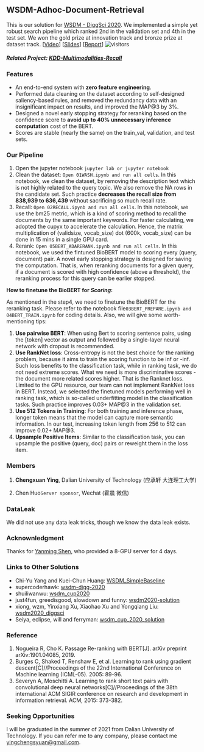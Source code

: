 ## WSDM-Adhoc-Document-Retrieval 

This is our solution for [WSDM - DiggSci 2020](http://www.wsdm-conference.org/2020/wsdm-cup-2020.php). We implemented a simple yet robust search pipeline which ranked 2nd in the validation set and 4th in the test set. We won the gold prize at innovation track and bronze prize at dataset track. [[Video](https://vimeo.com/389698304)] [[Slides](https://drive.google.com/open?id=1gr3Trg_3uO0c2waUKdEz9sQUKT9Agdv06dFLqS2t4zw)] [[Report](http://www.wsdm-conference.org/2020/wsdm_cup_reports/Task1_dlutycx.pdf)] ![visitors](https://visitor-badge.glitch.me/badge?page_id=chengsyuan.WSDM-Adhoc-Document-Retrieval)

##### Related Project: [KDD-Multimodalities-Recall](https://github.com/chengsyuan/KDD-Multimodalities-Recall)
### Features

* An end-to-end system with **zero feature engineering**.
* Performed data cleaning on the dataset according to self-designed saliency-based rules, and removed the redundancy data with an insignificant impact on results, and improved the MAP@3 by 3%. 
* Designed a novel early stopping strategy for reranking based on the confidence score to **avoid up to 40% unnecessary inference computation** cost of the BERT.
* Scores are stable (nearly the same) on the train_val, validation, and test sets.

### Our Pipeline

1. Open the jupyter notebook ```jupyter lab or jupyter notebook```
2. Clean the dataset: ```Open 01WASH.ipynb and run all cells```. In this notebook, we clean the dataset, by removing the description text which is not highly related to the query topic. We also remove the NA rows in the candidate set. Such practice **decreases the recall size from 838,939 to 636,439** without sacrificing so much recall rate.
3. Recall: ```Open 02RECALL.ipynb and run all cells```. In this notebook, we use the bm25 metric, which is a kind of scoring method to recall the documents by the same important keywords. For faster calculating, we adopted the cupyx to accelerate the calculation. Hence, the matrix multiplication of (validsize, vocab_size) dot (600k, vocab_size) can be done in 15 mins in a single GPU card.
4. Rerank: ```Open 05BERT_ADARERANK.ipynb and run all cells```. In this notebook, we used the fintuned BioBERT model to scoring every (query, document) pair. A novel early stopping strategy is designed for saving the computation. That is, when reranking documents for a given query, if a document is scored with high confidence (above a threshold), the reranking process for this query can be earlier stopped. 

**How to finetune the BioBERT for *Scoring*:**

As mentioned in the step4, we need to finetune the BioBERT for the reranking task. Please refer to the notebook file```03BERT_PREPARE.ipynb and 04BERT_TRAIN.ipynb``` for coding details. Also, we will give some worth-mentioning tips:

1. **Use pairwise BERT**: When using Bert to scoring sentence pairs, using the [token] vector as output and followed by a single-layer neural network with dropout is recommended.
2. **Use RankNet loss**: Cross-entropy is not the best choice for the ranking problem, because it aims to train the scoring function to be inf or -inf. Such loss benefits to the classification task, while in ranking task, we do not need extreme scores. What we need is more discriminative scores -  the document more related scores higher. That is the Ranknet loss. Limited to the GPU resource, our team can not implement RankNet loss in BERT. Instead, we selected the finetuned models performing well in ranking task, which is so-called underfitting model in the classification tasks. Such practice improves 0.03+ MAP@3 in the validation set.
3. **Use 512 Tokens in Training**: For both training and inference phase, longer token means that the model can capture more semantic information. In our test, increasing token length from 256 to 512 can improve 0.02+ MAP@3.
4. **Upsample Positive Items**: Similar to the classification task, you can upsample the positive (query, doc) pairs or reweight them in the loss item.

### Members

1. **Chengxuan Ying**, Dalian University of Technology (应承轩 大连理工大学)

2. Chen Huo```Server sponsor```, Wechat (霍晨 微信)

### DataLeak

We did not use any data leak tricks, though we know the data leak exists.

### Acknownledgment

Thanks for [Yanming Shen](http://faculty.dlut.edu.cn/yshen/zh_CN/index.htm), who provided a 8-GPU server for 4 days.

### Links to Other Solutions

* Chi-Yu Yang and Kuei-Chun Huang: [WSDM_SimpleBaseline](https://github.com/steven95421/WSDM_SimpleBaseline)
* supercoderhawk: [wsdm-digg-2020](https://github.com/supercoderhawk/wsdm-digg-2020)
* shuiliwanwu: [wsdm_cup2020](https://github.com/shuiliwanwu/wsdm_cup2020)
* just4fun, greedisgood, slowdown and funny: [wsdm2020-solution](https://github.com/wsdm-Teamfunny/wsdm2020-solution)
* xiong, wzm, Yinxiang Xu, Xiaohao Xu and Yongqiang Liu: [wsdm2020_diggsci](https://github.com/xiong666/wsdm2020_diggsci)
* Seiya, eclipse, will and ferryman: [wsdm_cup_2020_solution](https://github.com/myeclipse/wsdm_cup_2020_solution)

### Reference

1. Nogueira R, Cho K. Passage Re-ranking with BERT[J]. arXiv preprint arXiv:1901.04085, 2019.
2. Burges C, Shaked T, Renshaw E, et al. Learning to rank using gradient descent[C]//Proceedings of the 22nd International Conference on Machine learning (ICML-05). 2005: 89-96.
3. Severyn A, Moschitti A. Learning to rank short text pairs with convolutional deep neural networks[C]//Proceedings of the 38th international ACM SIGIR conference on research and development in information retrieval. ACM, 2015: 373-382.

### Seeking Opportunities

I will be graduated in the summer of 2021 from Dalian University of Technology. If you can refer me to any company, please contact me [yingchengsyuan@gmail.com](mailto:yingchengsyuan@gmail.com).


